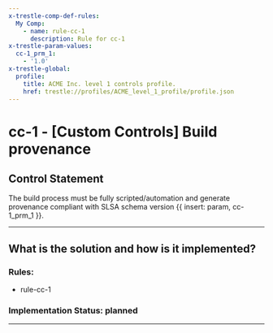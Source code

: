 ```yaml
---
x-trestle-comp-def-rules:
  My Comp:
    - name: rule-cc-1
      description: Rule for cc-1
x-trestle-param-values:
  cc-1_prm_1:
    - '1.0'
x-trestle-global:
  profile:
    title: ACME Inc. level 1 controls profile.
    href: trestle://profiles/ACME_level_1_profile/profile.json
---
```


# cc-1 - \[Custom Controls\] Build provenance

## Control Statement

The build process must be fully scripted/automation and generate provenance compliant with SLSA schema version {{ insert: param, cc-1_prm_1 }}.

______________________________________________________________________

## What is the solution and how is it implemented?

<!-- For implementation status enter one of: implemented, partial, planned, alternative, not-applicable -->

<!-- Note that the list of rules under ### Rules: is read-only and changes will not be captured after assembly to JSON -->

<!-- Add control implementation description here for control: cc-1 -->

### Rules:

  - rule-cc-1

### Implementation Status: planned

______________________________________________________________________
